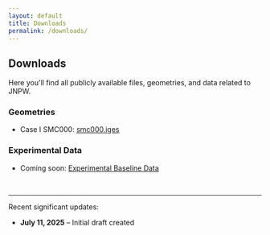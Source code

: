 ```yaml
---
layout: default
title: Downloads
permalink: /downloads/
---
```


## **Downloads**

Here you'll find all publicly available files, geometries, and data related to JNPW.


### Geometries


- Case I SMC000: [smc000.iges](https://github.com/aiaa-jnpw/geometries/releases/download/smc000/smc000.iges)


### Experimental Data
- Coming soon: [Experimental Baseline Data](#)


<br>

---
Recent significant updates:

- **July 11, 2025** – Initial draft created

